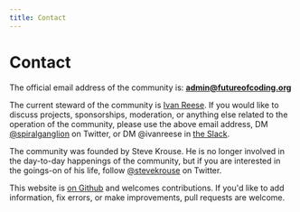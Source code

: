 ```yaml
---
title: Contact
---
```



# Contact

The official email address of the community is: **admin@futureofcoding.org**

The current steward of the community is [Ivan Reese](https://ivanish.ca). If you would like to discuss projects, sponsorships, moderation, or anything else related to the operation of the community, please use the above email address, DM [@spiralganglion](https://twitter.com/spiralganglion) on Twitter, or DM @ivanreese in [the Slack](/community).

The community was founded by Steve Krouse. He is no longer involved in the day-to-day happenings of the community, but if you are interested in the goings-on of his life, follow [@stevekrouse](https://twitter.com/stevekrouse) on Twitter.

This website is [on Github](https://github.com/stevekrouse/futureofcoding.org) and welcomes contributions. If you'd like to add information, fix errors, or make improvements, pull requests are welcome.
